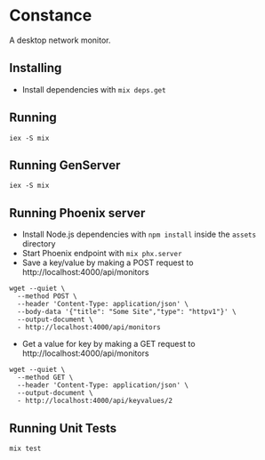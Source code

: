 # Constance

A desktop network monitor.

## Installing

- Install dependencies with `mix deps.get`

## Running 

```
iex -S mix 
```

## Running GenServer

```
iex -S mix 
```

## Running Phoenix server

- Install Node.js dependencies with `npm install` inside the `assets` directory
- Start Phoenix endpoint with `mix phx.server`
- Save a key/value by making a POST request to http://localhost:4000/api/monitors
```
wget --quiet \
  --method POST \
  --header 'Content-Type: application/json' \
  --body-data '{"title": "Some Site","type": "httpv1"}' \
  --output-document \
  - http://localhost:4000/api/monitors
```

- Get a value for key by making a GET request to http://localhost:4000/api/monitors

```
wget --quiet \
  --method GET \
  --header 'Content-Type: application/json' \
  --output-document \
  - http://localhost:4000/api/keyvalues/2
```

## Running Unit Tests

`mix test`
